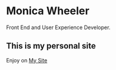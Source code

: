 # Monica Wheeler

Front End and User Experience Developer.

## This is my personal site

Enjoy on [My Site](http://www.monicawheeler.com)